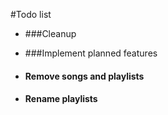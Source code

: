#Todo list

* ###Cleanup

* ###Implement planned features
* #### Remove songs and playlists
* #### Rename playlists